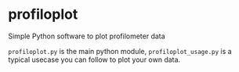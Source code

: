 # profiloplot
Simple Python software to plot profilometer data

`profiloplot.py` is the main python module, `profiloplot_usage.py` is a typical usecase you can follow to plot your own data.
